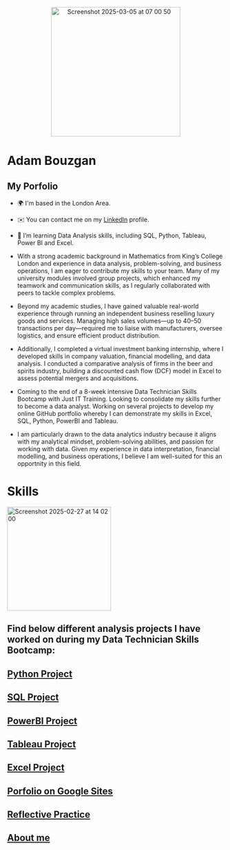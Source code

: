
<div align = "center">
<img width="300" alt="Screenshot 2025-03-05 at 07 00 50" src="https://github.com/user-attachments/assets/00dd0571-9a0c-48c9-bd08-1f0f4a5bff8f" />
</div>



# **Adam Bouzgan**
## My Porfolio
* 🌍 I'm based in the London Area.

* ✉️  You can contact me on my [LinkedIn](https://www.linkedin.com/in/adam-bouzgan-293301346/) profile.

* 🧠  I’m learning Data Analysis skills, including SQL, Python, Tableau, Power BI and Excel.

* With a strong academic background in Mathematics from King’s College London and experience in data analysis, problem-solving, and business operations, I am eager to contribute my skills to your team. Many of my university modules involved group projects, which enhanced my teamwork and communication skills, as I regularly collaborated with peers to tackle complex problems.
  
* Beyond my academic studies, I have gained valuable real-world experience through running an independent business reselling luxury goods and services. Managing high sales volumes—up to 40–50 transactions per day—required me to liaise with manufacturers, oversee logistics, and ensure efficient product distribution.
  
* Additionally, I completed a virtual investment banking internship, where I developed skills in company valuation, financial modelling, and data analysis. I conducted a comparative analysis of firms in the beer and spirits industry, building a discounted cash flow (DCF) model in Excel to assess potential mergers and acquisitions.
  
* Coming to the end of a 8-week intensive Data Technician Skills Bootcamp with Just IT Training. Looking to consolidate my skills further to become a data analyst. Working on several projects to develop my online GitHub portfolio whereby I can demonstrate my skills in Excel, SQL, Python, PowerBI and Tableau.
  
* I am particularly drawn to the data analytics industry because it aligns with my analytical mindset, problem-solving abilities, and passion for working with data. Given my experience in data interpretation, financial modelling, and business operations, I believe I am well-suited for this an opportnity in this field.

# Skills
<img width="241" alt="Screenshot 2025-02-27 at 14 02 00" src="https://github.com/user-attachments/assets/a82911c7-b9db-4ccf-a6c3-52e8891a2697" />






<!---
adambouzgan/adambouzgan is a ✨ special ✨ repository because its `README.md` (this file) appears on your GitHub profile.
You can click the Preview link to take a look at your changes.
--->
## Find below different analysis projects I have worked on during my Data Technician Skills Bootcamp:

## <a href="https://adambouzgan.github.io/Python-Project/" target="_blank">Python Project</a>

## <a href="https://adambouzgan.github.io/SQL-Project/" target="_blank">SQL Project</a>

## <a href="https://adambouzgan.github.io/PowerBI-Project/" target="_blank">PowerBI Project</a>

## <a href="https://adambouzgan.github.io/Tableau-Project/" target="_blank">Tableau Project</a>

## <a href="https://adambouzgan.github.io/Excel-Project/" target="_blank">Excel Project</a>

## <a href="https://sites.google.com/view/adambouzgan?usp=sharing" target="_blank">Porfolio on Google Sites</a>

## <a href="https://adambouzgan.github.io/Reflective-Practise/" target="_blank">Reflective Practice</a>

## <a href="https://adambouzgan.github.io/About-me/" target="_blank">About me</a>


